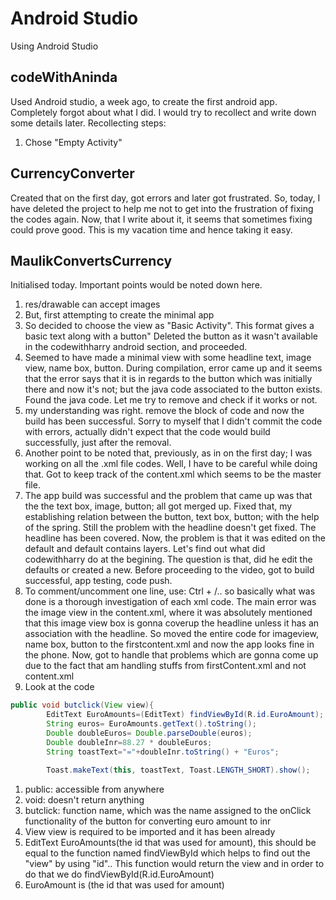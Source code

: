 # Android Studio

Using Android Studio

## codeWithAninda

Used Android studio, a week ago, to create the first android app. Completely forgot about what I did. I would try  to recollect and write down some details later.
Recollecting steps:
1. Chose "Empty Activity"

## CurrencyConverter

Created that on the first day, got errors and later got frustrated. So, today, I have deleted the project to help me not to get into the frustration of fixing the codes again. Now, that I write about it, it seems that sometimes fixing could prove good. This is my vacation time and hence taking it easy.

## MaulikConvertsCurrency

Initialised today. Important points would be noted down here.

1. res/drawable can accept images
2. But, first attempting to create the minimal app 
3. So decided to choose the view as "Basic Activity". This format gives a basic text along with a button" Deleted the button as it wasn't available in the codewithharry android section, and proceeded.
4. Seemed to have made a minimal view with some headline text, image view, name box, button. During compilation, error came up and it seems that the error says that it is in regards to the button which was initially there and now it's not; but the java code associated to the button exists. Found the java code. Let me try to remove and check if it works or not.
5. my understanding was right. remove the block of code and now the build has been successful. Sorry to myself that I didn't commit the code with errors, actually didn't expect that the code would build successfully, just after the removal.
6. Another point to be noted that, previously, as in on the first day; I was working on all the .xml file codes. Well, I have to be careful while doing that. Got to keep track of the content.xml which seems to be the master file.
7. The app build was successful and the problem that came up was that the the text box, image, button; all got merged up. Fixed that, my establishing relation between the button, text box, button; with the help of the spring. Still the problem with the headline doesn't get fixed. The headline has been covered. Now, the problem is that it was edited on the default and default contains layers. Let's find out what did codewithharry do at the begining. The question is that, did he edit the defaults or created a new. Before proceeding to the video, got to build successful, app testing, code push.
8. To comment/uncomment one line, use: Ctrl + /.. so basically what was done is a thorough investigation of each xml code. The main error was the image view in the content.xml, where it was absolutely mentioned that this image view box is gonna coverup the headline unless it has an association with the headline. So moved the entire code for imageview, name box, button to the firstcontent.xml and now the app looks fine in the phone. Now, got to handle that problems which are gonna come up due to the fact that am handling stuffs from firstContent.xml and not content.xml
9. Look at the code


```java
public void butclick(View view){
        EditText EuroAmounts=(EditText) findViewById(R.id.EuroAmount);
        String euros= EuroAmounts.getText().toString();
        Double doubleEuros= Double.parseDouble(euros);
        Double doubleInr=88.27 * doubleEuros;
        String toastText="="+doubleInr.toString() + "Euros";

        Toast.makeText(this, toastText, Toast.LENGTH_SHORT).show();
```
1. public: accessible from anywhere
2. void: doesn't return anything
3. butclick: function name, which was the name assigned to the onClick functionality of the button for converting euro amount to inr
4. View view is required to be imported and it has been already
5. EditText EuroAmounts(the id that was used for amount), this should be equal to the function named findViewById which helps to find out the "view" by using "id".. This function would return the view and in order to do that we do findViewById(R.id.EuroAmount)
6. EuroAmount is (the id that was used for amount)